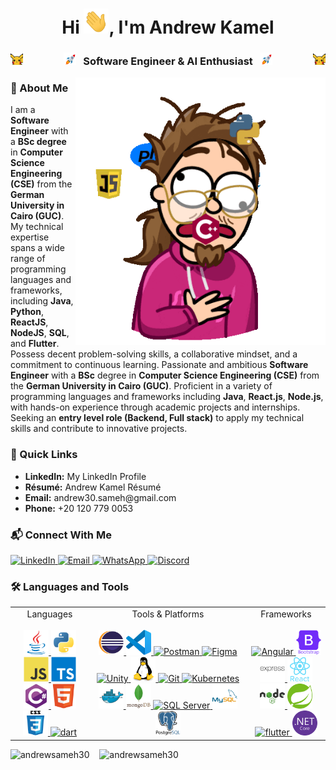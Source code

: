 <h1 align="center">Hi <img src="https://raw.githubusercontent.com/ABSphreak/ABSphreak/master/gifs/Hi.gif" width="40px" height="40px">, I'm Andrew Kamel</h1>

<h3 align="center">
  <img src="https://raw.githubusercontent.com/AndrewSameh30/AndrewSameh30/main/media/pikachu.gif" width="20" height="20" align="left" >
  <img src="https://raw.githubusercontent.com/AndrewSameh30/AndrewSameh30/main/media/rocket.gif" alt="Left GIF" width="20" height="20">
    &nbsp;
  Software Engineer & AI Enthusiast
    &nbsp;
  <img src="https://raw.githubusercontent.com/AndrewSameh30/AndrewSameh30/main/media/rocket.gif" alt="Right GIF" width="20" height="20">
  <img src="https://raw.githubusercontent.com/AndrewSameh30/AndrewSameh30/main/media/pikachu.gif" width="20" height="20" align="right" >
</h3>

<img align="right" alt="Coding" width="400" src="https://raw.githubusercontent.com/AndrewSameh30/AndrewSameh30/main/media/lost.gif">

<h3 align="left">📖 About Me</h3>
<p>
I am a <b>Software Engineer</b> with a <b>BSc degree</b> in <b>Computer Science Engineering (CSE)</b> from the <b>German University in Cairo (GUC)</b>. My technical expertise spans a wide range of programming languages and frameworks, including <b>Java</b>, <b>Python</b>, <b>ReactJS</b>, <b>NodeJS</b>, <b>SQL</b>, and <b>Flutter</b>. Possess decent problem-solving skills, a collaborative mindset, and a commitment to continuous learning.
Passionate and ambitious <b>Software Engineer</b> with a <b>BSc</b> degree in <b>Computer Science Engineering (CSE)</b> from the <b>German University in Cairo (GUC)</b>. Proficient in a variety of programming languages and frameworks including <b>Java</b>, <b>React.js</b>, <b>Node.js</b>, with hands-on experience through academic projects and internships.
Seeking an <b>entry level role (Backend, Full stack)</b> to apply my technical skills and contribute to innovative projects.
</p>

<h3 align="left">🔗 Quick Links</h3>
<ul>
  <li>
    <b>LinkedIn:</b> 
    <a href="https://www.linkedin.com/in/andrewkamel485/" target="_blank" style="text-decoration: none; color: inherit;">My LinkedIn Profile</a>
  </li>
  <li>
    <b>Résumé:</b> 
    <a href="https://raw.githubusercontent.com/AndrewSameh30/AndrewSameh30/main/Andrew_Kamel_R%C3%A9sum%C3%A9.pdf" target="_blank" style="text-decoration: none; color: inherit;">Andrew Kamel Résumé</a>
  </li>
  <li>
    <b>Email:</b> 
    <a href="mailto:andrew30.sameh@gmail.com" target="_blank" style="text-decoration: none; color: inherit;">andrew30.sameh@gmail.com</a>
  </li>
  <li>
    <b>Phone:</b> 
    <a href="https://wa.me/+201207790053" target="_blank" style="text-decoration: none; color: inherit;">+20 120 779 0053</a>
  </li>
</ul>

<h3 align="left">📬 Connect With Me</h3>
<p align="left">
  <a href="https://linkedin.com/in/andrewkamel485" target="_blank" rel="noreferrer">
    <img src="https://raw.githubusercontent.com/rahuldkjain/github-profile-readme-generator/master/src/images/icons/Social/linked-in-alt.svg" alt="LinkedIn" width="40" height="40" />
  </a>
  <a href="mailto:andrew30.sameh@gmail.com" target="_blank" rel="noreferrer">
    <img src="https://cdn-icons-png.flaticon.com/512/732/732200.png" alt="Email" width="40" height="40" />
  </a>
  <a href="https://wa.me/+201207790053" target="_blank" rel="noreferrer">
    <img src="https://upload.wikimedia.org/wikipedia/commons/6/6b/WhatsApp.svg" alt="WhatsApp" width="40" height="40" />
  </a>
  <a href="https://discordapp.com/users/werewolf4855" target="_blank" rel="noreferrer">
    <img src="https://cdn-icons-png.flaticon.com/512/5968/5968756.png" alt="Discord" width="40" height="40" />
  </a>
</p>

<h3 align="left">🛠️ Languages and Tools</h3>
<table>
  <tr>
    <td align="center" width="25%">
      <div>Languages</div><br/>
      <a href="https://www.java.com" target="_blank" rel="noreferrer">
        <img src="https://raw.githubusercontent.com/devicons/devicon/master/icons/java/java-original.svg" alt="Java" width="40" height="40"/>
      </a>
      <a href="https://www.python.org" target="_blank" rel="noreferrer">
        <img src="https://raw.githubusercontent.com/devicons/devicon/master/icons/python/python-original.svg" alt="Python" width="40" height="40"/>
      </a>
      <a href="https://developer.mozilla.org/en-US/docs/Web/JavaScript" target="_blank" rel="noreferrer">
        <img src="https://raw.githubusercontent.com/devicons/devicon/master/icons/javascript/javascript-original.svg" alt="JavaScript" width="40" height="40"/>
      </a>
      <a href="https://www.typescriptlang.org/" target="_blank" rel="noreferrer">
        <img src="https://raw.githubusercontent.com/devicons/devicon/master/icons/typescript/typescript-original.svg" alt="TypeScript" width="40" height="40"/>
      </a>
      <a href="https://learn.microsoft.com/en-us/dotnet/csharp/" target="_blank" rel="noreferrer">
        <img src="https://raw.githubusercontent.com/devicons/devicon/master/icons/csharp/csharp-original.svg" alt="C#" width="40" height="40"/>
      </a>
      <a href="https://developer.mozilla.org/en-US/docs/Web/HTML" target="_blank" rel="noreferrer">
        <img src="https://raw.githubusercontent.com/devicons/devicon/master/icons/html5/html5-original.svg" alt="HTML5" width="40" height="40"/>
      </a>
      <a href="https://developer.mozilla.org/en-US/docs/Web/CSS" target="_blank" rel="noreferrer">
        <img src="https://raw.githubusercontent.com/devicons/devicon/master/icons/css3/css3-original-wordmark.svg" alt="CSS3" width="40" height="40"/>
      </a>
      <a href="https://dart.dev" target="_blank" rel="noreferrer"> 
        <img src="https://www.vectorlogo.zone/logos/dartlang/dartlang-icon.svg" alt="dart" width="40" height="40"/> 
      </a>
    </td>
    <td align="center" width="50%">
      <div>Tools & Platforms</div><br/>
      <a href="https://www.eclipse.org/" target="_blank" rel="noreferrer">
        <img src="https://raw.githubusercontent.com/devicons/devicon/master/icons/eclipse/eclipse-original.svg" alt="Eclipse" width="40" height="40"/>
      </a>
      <a href="https://code.visualstudio.com/" target="_blank" rel="noreferrer">
        <img src="https://raw.githubusercontent.com/devicons/devicon/master/icons/vscode/vscode-original.svg" alt="VS Code" width="40" height="40"/>
      </a>
      <a href="https://postman.com" target="_blank" rel="noreferrer">
        <img src="https://www.vectorlogo.zone/logos/getpostman/getpostman-icon.svg" alt="Postman" width="40" height="40"/>
      </a>
      <a href="https://www.figma.com/" target="_blank" rel="noreferrer">
        <img src="https://www.vectorlogo.zone/logos/figma/figma-icon.svg" alt="Figma" width="40" height="40"/>
      </a>
      <a href="https://unity.com/" target="_blank" rel="noreferrer">
        <img src="https://www.vectorlogo.zone/logos/unity3d/unity3d-icon.svg" alt="Unity" width="40" height="40"/>
      </a>
      <a href="https://www.linux.org/" target="_blank" rel="noreferrer">
        <img src="https://raw.githubusercontent.com/devicons/devicon/master/icons/linux/linux-original.svg" alt="Linux" width="40" height="40"/>
      </a>
      <a href="https://git-scm.com/" target="_blank" rel="noreferrer">
        <img src="https://www.vectorlogo.zone/logos/git-scm/git-scm-icon.svg" alt="Git" width="40" height="40"/>
      </a>
      <a href="https://kubernetes.io" target="_blank" rel="noreferrer">
        <img src="https://www.vectorlogo.zone/logos/kubernetes/kubernetes-icon.svg" alt="Kubernetes" width="40" height="40"/>
      </a>
      <a href="https://www.docker.com/" target="_blank" rel="noreferrer">
        <img src="https://raw.githubusercontent.com/devicons/devicon/master/icons/docker/docker-original.svg" alt="Docker" width="40" height="40"/>
      </a>
      <a href="https://www.mongodb.com/" target="_blank" rel="noreferrer">
        <img src="https://raw.githubusercontent.com/devicons/devicon/master/icons/mongodb/mongodb-original-wordmark.svg" alt="MongoDB" width="40" height="40"/>
      </a>
      <a href="https://www.microsoft.com/en-us/sql-server" target="_blank" rel="noreferrer">
        <img src="https://www.svgrepo.com/show/303229/microsoft-sql-server-logo.svg" alt="SQL Server" width="40" height="40"/>
      </a>
      <a href="https://www.mysql.com/" target="_blank" rel="noreferrer">
        <img src="https://raw.githubusercontent.com/devicons/devicon/master/icons/mysql/mysql-original-wordmark.svg" alt="MySQL" width="40" height="40"/>
      </a>
      <a href="https://www.postgresql.org/" target="_blank" rel="noreferrer">
        <img src="https://raw.githubusercontent.com/devicons/devicon/master/icons/postgresql/postgresql-original-wordmark.svg" alt="PostgreSQL" width="40" height="40"/>
      </a>
    </td>
    <td align="center" width="25%">
      <div>Frameworks</div><br/>
      <a href="https://angular.io" target="_blank" rel="noreferrer">
        <img src="https://angular.io/assets/images/logos/angular/angular.svg" alt="Angular" width="40" height="40"/>
      </a>
      <a href="https://getbootstrap.com" target="_blank" rel="noreferrer">
        <img src="https://raw.githubusercontent.com/devicons/devicon/master/icons/bootstrap/bootstrap-plain-wordmark.svg" alt="Bootstrap" width="40" height="40"/>
      </a>
      <a href="https://expressjs.com" target="_blank" rel="noreferrer">
        <img src="https://raw.githubusercontent.com/devicons/devicon/master/icons/express/express-original-wordmark.svg" alt="Express" width="40" height="40"/>
      </a>
      <a href="https://reactjs.org/" target="_blank" rel="noreferrer">
        <img src="https://raw.githubusercontent.com/devicons/devicon/master/icons/react/react-original-wordmark.svg" alt="React" width="40" height="40"/>
      </a>
      <a href="https://nodejs.org" target="_blank" rel="noreferrer">
        <img src="https://raw.githubusercontent.com/devicons/devicon/master/icons/nodejs/nodejs-original-wordmark.svg" alt="Node.js" width="40" height="40"/>
      </a>
      <a href="https://spring.io/projects/spring-boot" target="_blank" rel="noreferrer">
        <img src="https://raw.githubusercontent.com/devicons/devicon/master/icons/spring/spring-original.svg" alt="Spring Boot" width="40" height="40"/>
      </a>
      <a href="https://flutter.dev" target="_blank" rel="noreferrer"> 
        <img src="https://www.vectorlogo.zone/logos/flutterio/flutterio-icon.svg" alt="flutter" width="40" height="40"/> 
      </a>
      <a href="https://dotnet.microsoft.com/apps/aspnet" target="_blank" rel="noreferrer">
        <img src="https://raw.githubusercontent.com/devicons/devicon/master/icons/dotnetcore/dotnetcore-original.svg" alt="ASP.NET" width="40" height="40"/>
      </a>
    </td>
  </tr>
</table>

<p>
  <img src="https://github-readme-stats.vercel.app/api/top-langs?username=andrewsameh30&show_icons=true&locale=en&layout=compact" alt="andrewsameh30" width="48%" height="200px"/>
  &nbsp;&nbsp;
  <img src="https://github-readme-stats.vercel.app/api?username=andrewsameh30&show_icons=true&locale=en" alt="andrewsameh30" width="48%" height="200px"/>
</p>



